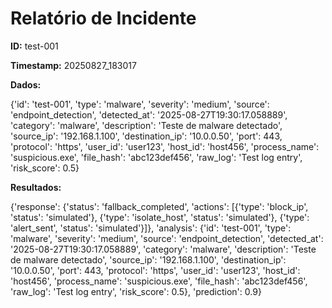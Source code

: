 # Relatório de Incidente

**ID:** test-001

**Timestamp:** 20250827_183017

**Dados:**

{'id': 'test-001', 'type': 'malware', 'severity': 'medium', 'source': 'endpoint_detection', 'detected_at': '2025-08-27T19:30:17.058889', 'category': 'malware', 'description': 'Teste de malware detectado', 'source_ip': '192.168.1.100', 'destination_ip': '10.0.0.50', 'port': 443, 'protocol': 'https', 'user_id': 'user123', 'host_id': 'host456', 'process_name': 'suspicious.exe', 'file_hash': 'abc123def456', 'raw_log': 'Test log entry', 'risk_score': 0.5}

**Resultados:**

{'response': {'status': 'fallback_completed', 'actions': [{'type': 'block_ip', 'status': 'simulated'}, {'type': 'isolate_host', 'status': 'simulated'}, {'type': 'alert_sent', 'status': 'simulated'}]}, 'analysis': {'id': 'test-001', 'type': 'malware', 'severity': 'medium', 'source': 'endpoint_detection', 'detected_at': '2025-08-27T19:30:17.058889', 'category': 'malware', 'description': 'Teste de malware detectado', 'source_ip': '192.168.1.100', 'destination_ip': '10.0.0.50', 'port': 443, 'protocol': 'https', 'user_id': 'user123', 'host_id': 'host456', 'process_name': 'suspicious.exe', 'file_hash': 'abc123def456', 'raw_log': 'Test log entry', 'risk_score': 0.5}, 'prediction': 0.9}

